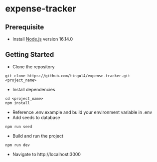 # expense-tracker

## Prerequisite
- Install [Node.js](https://nodejs.org/en) version 16.14.0
## Getting Started
- Clone the repository
```
git clone https://github.com/tingul4/expense-tracker.git <project_name>
```
- Install dependencies
```
cd <project_name>
npm install
```
- Reference .env.example and build your environment variable in .env
- Add seeds to database
```
npm run seed
```
- Build and run the project
```
npm run dev
```
- Navigate to http://localhost:3000